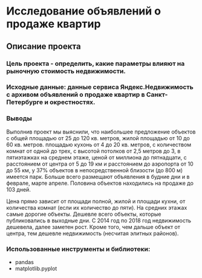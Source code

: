 # Исследование объявлений о продаже квартир
## Описание проекта
### Цель проекта - определить, какие параметры влияют на рыночную стоимость недвижимости.

### Исходные данные: данные сервиса Яндекс.Недвижимость с архивом объявлений о продаже квартир в Санкт-Петербурге и окрестностях.

### Выводы
Выполнив проект мы выяснили, что наибольшее предложение объектов с общей площадью от 25 до 120 кв. метров, жилой площадью от 10 до 60 кв. метров. площадью кухонь от 4 до 20 кв. метров, с количеством комнат от одной до трех, с высотой потолков от 2,5 метров до 3, в пятиэтажках на среднем этаже, ценой от миллиона до пятнадцати, с расстоянием от центра от 5 до 19 км и расстоянием до аэропорта от 10 до 55 км, у 37% объектов в непосредственной близости (до 800 м) имеется парк. Больше всего размещают объявления в будние дни и в феврале, марте апреле. Половина объектов находились на продаже до 103 дней.

Цена прямо зависит от площади полной, жилой и площади кухни, от количества комнат (если их количество до пяти). На средних этажах самые дорогие объекты. Дешевле всего объекты, которые публиковались в выходные дни. С 2014 год по 2018 год недвижимость дешевела, далее заметен рост. Кроме того, чем дальше объект от центра, тем дешевле недвижимость (несчитая элитных районов).


### Использованные инструменты и библиотеки:
- pandas
- matplotlib.pyplot

